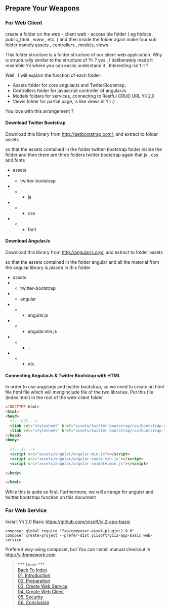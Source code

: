 ## Prepare Your Weapons

### For Web Client
create a folder on the web - client web - accessible folder ( eg htdocs , public_html , www , etc. ) and then inside the folder again make four sub folder namely assets , controllers , models, views

This folder structure is a folder structure of our client web application. Why is structurally similar to the structure of Yii ? yes , I deliberately made ​​it resemble Yii where you can easily understand it . Interesting isn't it ?

Well , I will explain the function of each folder:
-	Assets folder for core angularJs and TwitterBootstrap, 
-	Controllers folder for javascript controller of angularJs
-	Models folders for services, connecting to Restful CRUD URL Yii 2.0
-	Views folder for partial page, is like views in Yii :)

You love with this arrangement ?

#### Download Twitter Bootstrap
Download this library from http://getbootstrap.com/, and extract to folder assets

so that the assets contained in the folder twitter-bootstrap folder inside the folder and then there are three folders twitter bootstrap again that js , css and fonts
+ assets
+ + twitter-bootstrap
+ + + js
+ + + css
+ + + font

#### Download AngularJs
Download this library from http://angularjs.org/, and extract to folder assets

so that the assets contained in the folder angular and all the material from the angular library is placed in this folder
+ assets
+ + twitter-bootstrap
+ + angular
+ + + angular.js
+ + + angular.min.js
+ + + ...
+ + + etc

#### Connecting AngularJs & Twitter Bootstrap with HTML
In order to use angularjs and twitter bootstrap, so we need to create an html file html file which will menginclude file of the two libraries. Put this file (index.html) in the root of the web-client folder

```html
<!DOCTYPE html>
<html>
<head>
  <!-- CSS -->
  <link rel="stylesheet" href="assets/twitter-bootstrap/css/bootstrap.min.css" />
  <link rel="stylesheet" href="assets/twitter-bootstrap/css/bootstrap-theme.min.css" />
</head>
<body>
  
  <!-- JS -->
  <script src="assets/angular/angular.min.js"></script>
  <script src="assets/angular/angular-route.min.js"></script>
  <script src="assets/angular/angular-animate.min.js"></script>
  
</body>

</html>
```

While this is quite so first. Furthermore, we will arrange for angular and twitter bootstrap function on this document

### For Web Service

Install Yii 2.0 Basic https://github.com/yiisoft/yii2-app-basic
```
composer global require "fxp/composer-asset-plugin:1.0.0"
composer create-project --prefer-dist yiisoft/yii2-app-basic web-service
```
Prefered way using composer, but You can install manual checkout in http://yiiframework.com

> *** Done ***<br>
> [Back To Index](index.md) <br>
> [01. Introduction](01-introduction.md) <br> 
> [02. Preparation](02-preparation.md) <br>
> [03. Create Web Service](03-create-web-service.md) <br>
> [04. Create Web Client](04-create-web-client.md) <br>
> [05. Security](05-security.md) <br>
> [06. Conclusion](06-conclusion.md) <br>
